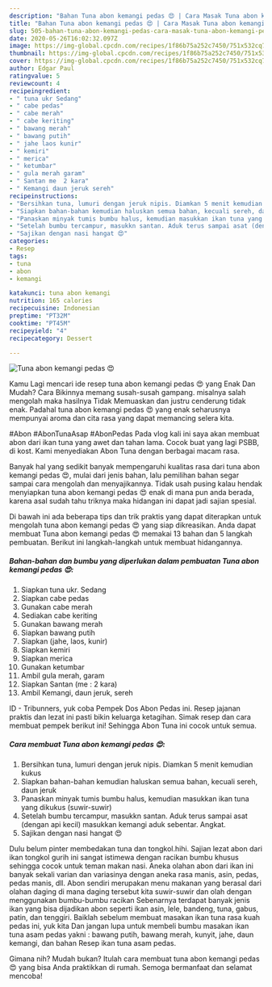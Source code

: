 ```yaml
---
description: "Bahan Tuna abon kemangi pedas 😍 | Cara Masak Tuna abon kemangi pedas 😍 Yang Paling Enak"
title: "Bahan Tuna abon kemangi pedas 😍 | Cara Masak Tuna abon kemangi pedas 😍 Yang Paling Enak"
slug: 505-bahan-tuna-abon-kemangi-pedas-cara-masak-tuna-abon-kemangi-pedas-yang-paling-enak
date: 2020-05-26T16:02:32.097Z
image: https://img-global.cpcdn.com/recipes/1f86b75a252c7450/751x532cq70/tuna-abon-kemangi-pedas-😍-foto-resep-utama.jpg
thumbnail: https://img-global.cpcdn.com/recipes/1f86b75a252c7450/751x532cq70/tuna-abon-kemangi-pedas-😍-foto-resep-utama.jpg
cover: https://img-global.cpcdn.com/recipes/1f86b75a252c7450/751x532cq70/tuna-abon-kemangi-pedas-😍-foto-resep-utama.jpg
author: Edgar Paul
ratingvalue: 5
reviewcount: 4
recipeingredient:
- " tuna ukr Sedang"
- " cabe pedas"
- " cabe merah"
- " cabe keriting"
- " bawang merah"
- " bawang putih"
- " jahe laos kunir"
- " kemiri"
- " merica"
- " ketumbar"
- " gula merah garam"
- " Santan me  2 kara"
- " Kemangi daun jeruk sereh"
recipeinstructions:
- "Bersihkan tuna, lumuri dengan jeruk nipis. Diamkan 5 menit kemudian kukus"
- "Siapkan bahan-bahan kemudian haluskan semua bahan, kecuali sereh, daun jeruk"
- "Panaskan minyak tumis bumbu halus, kemudian masukkan ikan tuna yang dikukus (suwir-suwir)"
- "Setelah bumbu tercampur, masukkn santan. Aduk terus sampai asat (dengan api kecil) masukkan kemangi aduk sebentar. Angkat."
- "Sajikan dengan nasi hangat 😍"
categories:
- Resep
tags:
- tuna
- abon
- kemangi

katakunci: tuna abon kemangi 
nutrition: 165 calories
recipecuisine: Indonesian
preptime: "PT32M"
cooktime: "PT45M"
recipeyield: "4"
recipecategory: Dessert

---
```



![Tuna abon kemangi pedas 😍](https://img-global.cpcdn.com/recipes/1f86b75a252c7450/751x532cq70/tuna-abon-kemangi-pedas-😍-foto-resep-utama.jpg)

Kamu Lagi mencari ide resep tuna abon kemangi pedas 😍 yang Enak Dan Mudah? Cara Bikinnya memang susah-susah gampang. misalnya salah mengolah maka hasilnya Tidak Memuaskan dan justru cenderung tidak enak. Padahal tuna abon kemangi pedas 😍 yang enak seharusnya mempunyai aroma dan cita rasa yang dapat memancing selera kita.

#Abon #AbonTunaAsap #AbonPedas Pada vlog kali ini saya akan membuat abon dari ikan tuna yang awet dan tahan lama. Cocok buat yang lagi PSBB, di kost. Kami menyediakan Abon Tuna dengan berbagai macam rasa.

Banyak hal yang sedikit banyak mempengaruhi kualitas rasa dari tuna abon kemangi pedas 😍, mulai dari jenis bahan, lalu pemilihan bahan segar sampai cara mengolah dan menyajikannya. Tidak usah pusing kalau hendak menyiapkan tuna abon kemangi pedas 😍 enak di mana pun anda berada, karena asal sudah tahu triknya maka hidangan ini dapat jadi sajian spesial.


Di bawah ini ada beberapa tips dan trik praktis yang dapat diterapkan untuk mengolah tuna abon kemangi pedas 😍 yang siap dikreasikan. Anda dapat membuat Tuna abon kemangi pedas 😍 memakai 13 bahan dan 5 langkah pembuatan. Berikut ini langkah-langkah untuk membuat hidangannya.

<!--inarticleads1-->

##### Bahan-bahan dan bumbu yang diperlukan dalam pembuatan Tuna abon kemangi pedas 😍:

1. Siapkan  tuna ukr. Sedang
1. Siapkan  cabe pedas
1. Gunakan  cabe merah
1. Sediakan  cabe keriting
1. Gunakan  bawang merah
1. Siapkan  bawang putih
1. Siapkan  (jahe, laos, kunir)
1. Siapkan  kemiri
1. Siapkan  merica
1. Gunakan  ketumbar
1. Ambil  gula merah, garam
1. Siapkan  Santan (me : 2 kara)
1. Ambil  Kemangi, daun jeruk, sereh


ID - Tribunners, yuk coba Pempek Dos Abon Pedas ini. Resep jajanan praktis dan lezat ini pasti bikin keluarga ketagihan. Simak resep dan cara membuat pempek berikut ini! Sehingga Abon Tuna ini cocok untuk semua. 

<!--inarticleads2-->

##### Cara membuat Tuna abon kemangi pedas 😍:

1. Bersihkan tuna, lumuri dengan jeruk nipis. Diamkan 5 menit kemudian kukus
1. Siapkan bahan-bahan kemudian haluskan semua bahan, kecuali sereh, daun jeruk
1. Panaskan minyak tumis bumbu halus, kemudian masukkan ikan tuna yang dikukus (suwir-suwir)
1. Setelah bumbu tercampur, masukkn santan. Aduk terus sampai asat (dengan api kecil) masukkan kemangi aduk sebentar. Angkat.
1. Sajikan dengan nasi hangat 😍


Dulu belum pinter membedakan tuna dan tongkol.hihi. Sajian lezat abon dari ikan tongkol gurih ini sangat istimewa dengan racikan bumbu khusus sehingga cocok untuk teman makan nasi. Aneka olahan abon dari ikan ini banyak sekali varian dan variasinya dengan aneka rasa manis, asin, pedas, pedas manis, dll. Abon sendiri merupakan menu makanan yang berasal dari olahan daging di mana daging tersebut kita suwir-suwir dan olah dengan menggunakan bumbu-bumbu racikan Sebenarnya terdapat banyak jenis ikan yang bisa dijadikan abon seperti ikan asin, lele, bandeng, tuna, gabus, patin, dan tenggiri. Baiklah sebelum membuat masakan ikan tuna rasa kuah pedas ini, yuk kita Dan jangan lupa untuk membeli bumbu masakan ikan tuna asam pedas yakni : bawang putih, bawang merah, kunyit, jahe, daun kemangi, dan bahan Resep ikan tuna asam pedas. 

Gimana nih? Mudah bukan? Itulah cara membuat tuna abon kemangi pedas 😍 yang bisa Anda praktikkan di rumah. Semoga bermanfaat dan selamat mencoba!
